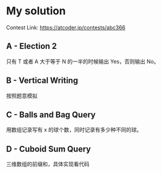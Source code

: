 # My solution

Contest Link: https://atcoder.jp/contests/abc366

## A - Election 2
只有 T 或者 A 大于等于 N 的一半的时候输出 Yes，否则输出 No。

## B - Vertical Writing
按照题意模拟

## C - Balls and Bag Query
用数组记录写有 x 的球个数，同时记录有多少种不同的球。

## D - Cuboid Sum Query
三维数组的前缀和，具体实现看代码
